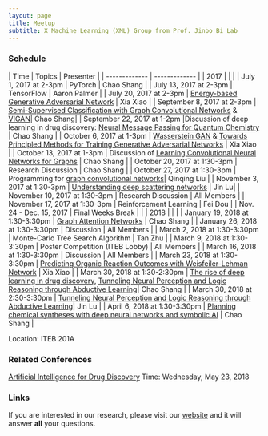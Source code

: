 ```yaml
---
layout: page
title: Meetup
subtitle: X Machine Learning (XML) Group from Prof. Jinbo Bi Lab 
---
```


### Schedule

| Time  | Topics | Presenter |
| ------------- | ------------- |
| 2017 | | |
| July 1, 2017 at 2-3pm |  PyTorch | Chao Shang |
| July 13, 2017 at 2-3pm |  TensorFlow | Aaron Palmer |
| July 20, 2017 at 2-3pm |  [Energy-based Generative Adversarial Network](https://arxiv.org/abs/1609.03126) | Xia Xiao |
| September 8, 2017 at 2-3pm |  [Semi-Supervised Classification with Graph Convolutional Networks](https://arxiv.org/abs/1609.02907) & [VIGAN](https://arxiv.org/abs/1708.06724)| Chao Shang|
| September 22, 2017 at 1-2pm |Discussion of deep learning in drug discovery: [Neural Message Passing for Quantum Chemistry](https://arxiv.org/pdf/1704.01212.pdf) | Chao Shang |
| October 6, 2017 at 1-3pm | [Wasserstein GAN](https://arxiv.org/abs/1701.07875)  & [Towards Principled Methods for Training Generative Adversarial Networks](https://arxiv.org/abs/1701.04862)  | Xia Xiao |
| October 13, 2017 at 1-3pm | Discussion of [Learning Convolutional Neural Networks for Graphs](https://arxiv.org/abs/1605.05273) | Chao Shang |
| October 20, 2017 at 1:30-3pm | Research Discussion |  Chao Shang |
| October 27, 2017 at 1:30-3pm | Programming for [graph convolutional networks](https://github.com/tkipf/gcn)| Qinqing Liu |
| November 3, 2017 at 1:30-3pm | [Understanding deep scattering networks](https://arxiv.org/pdf/1601.04920.pdf) | Jin Lu|
| November 10, 2017 at 1:30-3pm | Research Discussion | All Members |
| November 17, 2017 at 1:30-3pm | Reinforcement Learning | Fei Dou |
| Nov. 24 - Dec. 15, 2017 | Final Weeks Break |  |
| 2018 | | |
| January 19, 2018 at 1:30-3:30pm | [Graph Attention Networks](https://arxiv.org/pdf/1710.10903.pdf) | Chao Shang |
| January 26, 2018 at 1:30-3:30pm | Discussion | All Members  |
| March 2, 2018 at 1:30-3:30pm | Monte-Carlo Tree Search Algorithm | Tan Zhu  |
| March 9, 2018 at 1:30-3:30pm | Poster Competition (ITEB Lobby) | All Members  |
| March 16, 2018 at 1:30-3:30pm | Discussion | All Members |
| March 23, 2018 at 1:30-3:30pm | [Predicting Organic Reaction Outcomes with Weisfeiler-Lehman Network](http://papers.nips.cc/paper/6854-predicting-organic-reaction-outcomes-with-weisfeiler-lehman-network.pdf) | Xia Xiao  |
| March 30, 2018 at 1:30-2:30pm | [The rise of deep learning in drug discovery](https://www.sciencedirect.com/science/article/pii/S1359644617303598), [Tunneling Neural Perception and Logic Reasoning through
Abductive Learning](https://arxiv.org/pdf/1802.01173.pdf)| Chao Shang |
| March 30, 2018 at 2:30-3:30pm | [Tunneling Neural Perception and Logic Reasoning through Abductive Learning](https://arxiv.org/pdf/1802.01173.pdf)| Jin Lu |
| April 6, 2018 at 1:30-3:30pm | [Planning chemical syntheses with deep neural networks and symbolic AI](https://www.nature.com/articles/nature25978) | Chao Shang  |



Location: ITEB 201A

### Related Conferences

[Artificial Intelligence for Drug Discovery](http://www.cbinet.com/conference/agenda/pc18408) 
 Time: Wednesday, May 23, 2018




### Links

If you are interested in our research, please visit our [website](http://www.labhealthinfo.uconn.edu/) and it will answer **all** your questions.
